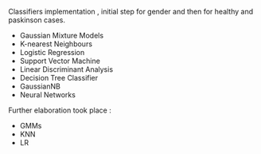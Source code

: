 Classifiers implementation , initial step for gender and then for healthy and paskinson cases.

- Gaussian Mixture Models  
- K-nearest Neighbours  
- Logistic Regression  
- Support Vector Machine  
- Linear Discriminant Analysis  
- Decision Tree Classifier  
- GaussianNB 
- Neural Networks  

Further elaboration took place :
- GMMs  
- KNN  
- LR
